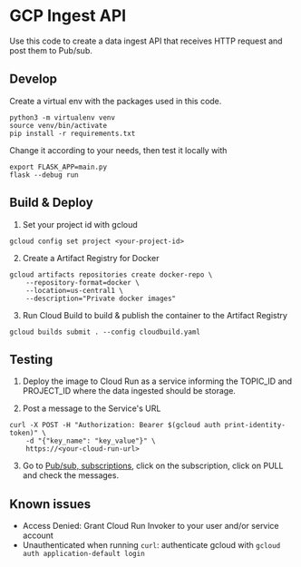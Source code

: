 # GCP Ingest API

Use this code to create a data ingest API that receives HTTP request and post them to Pub/sub.


## Develop
Create a virtual env with the packages used in this code.
```
python3 -m virtualenv venv
source venv/bin/activate
pip install -r requirements.txt
```

Change it according to your needs, then test it locally with 
```
export FLASK_APP=main.py
flask --debug run
```


## Build & Deploy
1. Set your project id with gcloud
```
gcloud config set project <your-project-id>
```

2. Create a Artifact Registry for Docker
```
gcloud artifacts repositories create docker-repo \
    --repository-format=docker \
    --location=us-central1 \
    --description="Private docker images"
```

3. Run Cloud Build to build & publish the container to the Artifact Registry
```
gcloud builds submit . --config cloudbuild.yaml
```

## Testing
1. Deploy the image to Cloud Run as a service informing the TOPIC_ID and PROJECT_ID where the data ingested should be storage.

2. Post a message to the Service's URL
```
curl -X POST -H "Authorization: Bearer $(gcloud auth print-identity-token)" \
    -d "{"key_name": "key_value"}" \
    https://<your-cloud-run-url> 
```

3. Go to [Pub/sub, subscriptions](https://console.cloud.google.com/cloudpubsub/subscription), click on the subscription, click on PULL and check the messages.


## Known issues
- Access Denied: Grant Cloud Run Invoker to your user and/or service account
- Unauthenticated when running `curl`: authenticate gcloud with `gcloud auth application-default login`
